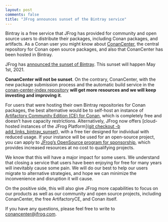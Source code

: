 ```yaml
---
layout: post
comments: false
title: "JFrog announces sunset of the Bintray service"
---
```


Bintray is a free service that JFrog has provided for community and open source users to distribute their packages, including Conan packages, and artifacts. As a Conan user you might know about [ConanCenter](https://conan.io/center), the central repository for Conan open source packages, and also that ConanCenter has been hosted in Bintray.

JFrog has [announced the sunset of Bintray](https://jfrog.com/blog/into-the-sunset-bintray-jcenter-gocenter-and-chartcenter/). This sunset will happen May 1st, 2021.

**ConanCenter will not be sunset**. On the contrary, ConanCenter, with the new package submission process and the automatic build service in the [conan-center-index repository](https://github.com/conan-io/conan-center-index) **will get more resources and we will keep investing and improving it**.

For users that were hosting their own Bintray repositories for Conan packages, the best alternative would be to self-host an instance of [Artifactory Community Edition (CE) for Conan](https://conan.io/downloads.html), which is completely free and doesn’t have capacity restrictions.  Alternatively, JFrog now offers [cloud-hosted instances of the JFrog Platform]([git checkout -b add_links_bintray_sunset](https://jfrog.com/artifactory/start-free/?isConan=true)), with a free tier designed for individual with reduced usage. If your instance will be used for an open-source project, you can apply to [JFrog’s OpenSource program for sponsorship](https://jfrog.com/open-source/), which provides increased resources at no cost to qualifying projects.

We know that this will have a major impact for some users. We understand that closing a service that users have been enjoying for free for many years will inevitably cause some pain. We will do our best to help our users migrate to alternative strategies, and hope we can minimize the inconvenience and disruption it will cause.

On the positive side, this will also give JFrog more capabilities to focus on our products as well as our community and open source projects, including ConanCenter, the free ArtifactoryCE, and Conan itself.

If you have any questions, please feel free to write to [conancenter@jfrog.com](mailto:conancenter@jfrog.com).
